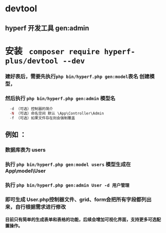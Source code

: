 # devtool
## hyperf 开发工具  gen:admin 

# 安装 ``` composer require hyperf-plus/devtool --dev```

### 建好表后，需要先执行```php bin/hyperf.php gen:model```表名 创建模型，
### 然后执行  ``` php bin/hyperf.php gen:admin ``` 模型名 
```php
  -d （可选）控制器的简介 
  -N （可选）命名空间 默认 \App\Controller\Admin
  -f （可选）如果文件存在则会强制覆盖
```

## 例如 ：
### 数据库表为  users
### 执行 ``` php bin/hyperf.php gen:model users ``` 模型生成在 App\model\User
### 执行 ``` php bin/hyperf.php gen:admin User -d 用户管理 ```
### 即可生成 User.php控制器文件、grid、form会把所有字段都列出来，自行根据需求进行修改
#### 目前只有简单的生成表单和表格的功能，后续会增加可视化界面，支持更多可选配置操作。
